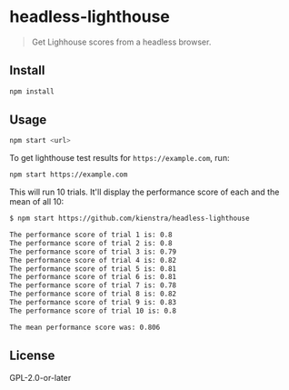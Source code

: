 # headless-lighthouse

> Get Lighhouse scores from a headless browser.

## Install

```bash
npm install
```

## Usage

```bash
npm start <url>
```

To get lighthouse test results for `https://example.com`, run:

```bash
npm start https://example.com
```

This will run 10 trials. It'll display the performance score of each and the mean of all 10:

```bash
$ npm start https://github.com/kienstra/headless-lighthouse

The performance score of trial 1 is: 0.8
The performance score of trial 2 is: 0.8
The performance score of trial 3 is: 0.79
The performance score of trial 4 is: 0.82
The performance score of trial 5 is: 0.81
The performance score of trial 6 is: 0.81
The performance score of trial 7 is: 0.78
The performance score of trial 8 is: 0.82
The performance score of trial 9 is: 0.83
The performance score of trial 10 is: 0.8

The mean performance score was: 0.806
```

## License

GPL-2.0-or-later
